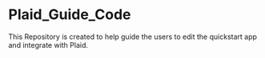 # Plaid_Guide_Code
This Repository is created to help guide the users to edit the quickstart app and integrate with Plaid.
